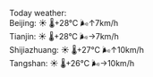Today weather:  
Beijing: ☀️   🌡️+28°C 🌬️↑7km/h  
Tianjin: ☀️   🌡️+28°C 🌬️→7km/h  
Shijiazhuang: ☀️   🌡️+27°C 🌬️↑10km/h  
Tangshan: ☀️   🌡️+26°C 🌬️→10km/h  
